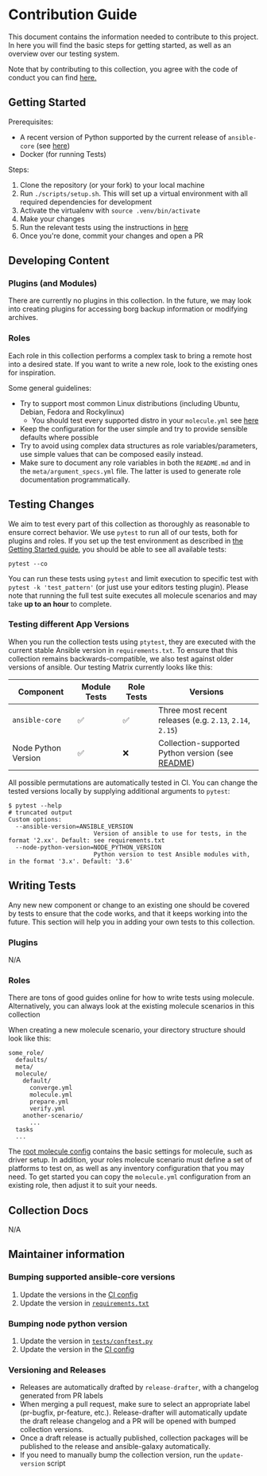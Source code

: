 # Contribution Guide

This document contains the information needed to contribute to this project.
In here you will find the basic steps for getting started, as well as an overview over our testing system.

Note that by contributing to this collection, you agree with the code of conduct you can find [here.](/CODE_OF_CONDUCT.md)

## Getting Started

Prerequisites:

- A recent version of Python supported by the current release of `ansible-core` (see [here](https://docs.ansible.com/ansible/latest/installation_guide/intro_installation.html#control-node-requirements))
- Docker (for running Tests)

Steps:

1. Clone the repository (or your fork) to your local machine
2. Run `./scripts/setup.sh`. This will set up a virtual environment with all required dependencies for development
3. Activate the virtualenv with `source .venv/bin/activate`
4. Make your changes
5. Run the relevant tests using the instructions in [here](#testing-changes)
6. Once you're done, commit your changes and open a PR

## Developing Content

### Plugins (and Modules)

There are currently no plugins in this collection.
In the future, we may look into creating plugins for accessing borg backup information or modifying archives.

### Roles

Each role in this collection performs a complex task to bring a remote host into a desired state.
If you want to write a new role, look to the existing ones for inspiration.

Some general guidelines:

- Try to support most common Linux distributions (including Ubuntu, Debian, Fedora and Rockylinux)
    - You should test every supported distro in your `molecule.yml` see [here](#roles-2)
- Keep the configuration for the user simple and try to provide sensible defaults where possible
- Try to avoid using complex data structures as role variables/parameters, use simple values that can be composed easily instead.
- Make sure to document any role variables in both the `README.md` and in the `meta/argument_specs.yml` file.
  The latter is used to generate role documentation programmatically.

## Testing Changes

We aim to test every part of this collection as thoroughly as reasonable to ensure correct behavior.
We use `pytest` to run all of our tests, both for plugins and roles.
If you set up the test environment as described in [the Getting Started guide](#getting-started), you should be able to see all available tests:

`pytest --co`

You can run these tests using `pytest` and limit execution to specific test with `pytest -k 'test_pattern'` (or just use your editors testing plugin).
Please note that running the full test suite executes all molecule scenarios and may take **up to an hour** to complete.

### Testing different App Versions

When you run the collection tests using `ptytest`, they are executed with the current stable Ansible version in `requirements.txt`.
To ensure that this collection remains backwards-compatible, we also test against older versions of ansible.
Our testing Matrix currently looks like this:

| Component | Module Tests | Role Tests | Versions |
|-----------|--------------|------------|----------|
| `ansible-core` | ✅ | ✅ | Three most recent releases (e.g. `2.13`, `2.14`, `2.15`) |
| Node Python Version | ✅ | ❌ | Collection-supported Python version (see [README](./README.md))

All possible permutations are automatically tested in CI.
You can change the tested versions locally by supplying additional arguments to `pytest`:

```
$ pytest --help
# truncated output
Custom options:
  --ansible-version=ANSIBLE_VERSION
                        Version of ansible to use for tests, in the format '2.xx'. Default: see requirements.txt
  --node-python-version=NODE_PYTHON_VERSION
                        Python version to test Ansible modules with, in the format '3.x'. Default: '3.6'
```

## Writing Tests

Any new new component or change to an existing one should be covered by tests to ensure that the code works, and that it keeps working into the future.
This section will help you in adding your own tests to this collection.

### Plugins

N/A

### Roles

There are tons of good guides online for how to write tests using molecule.
Alternatively, you can always look at the existing molecule scenarios in this collection

When creating a new molecule scenario, your directory structure should look like this:

```
some_role/
  defaults/
  meta/
  molecule/
    default/
      converge.yml
      molecule.yml
      prepare.yml
      verify.yml
    another-scenario/
      ...
  tasks
  ...
```

The [root molecule config](./.config/molecule/config.yml) contains the basic settings for molecule, such as driver setup.
In addition, your roles molecule scenario must define a set of platforms to test on, as well as any inventory configuration that you may need.
To get started you can copy the `molecule.yml` configuration from an existing role, then adjust it to suit your needs.

## Collection Docs

N/A

## Maintainer information

### Bumping supported ansible-core versions

1. Update the versions in the [CI config](./.circleci/config.yml)
2. Update the version in [`requirements.txt`](./requirements.txt)

### Bumping node python version

1. Update the version in [`tests/conftest.py`](./tests/conftest.py)
2. Update the version in the [CI config](./.circleci/config.yml)

### Versioning and Releases

- Releases are automatically drafted by `release-drafter`, with a changelog generated from PR labels
- When merging a pull request, make sure to select an appropriate label (pr-bugfix, pr-feature, etc.).
  Release-drafter will automatically update the draft release changelog and a PR will be opened with bumped collection versions.
- Once a draft release is actually published, collection packages will be published to the release and ansible-galaxy automatically.
- If you need to manually bump the collection version, run the `update-version` script
